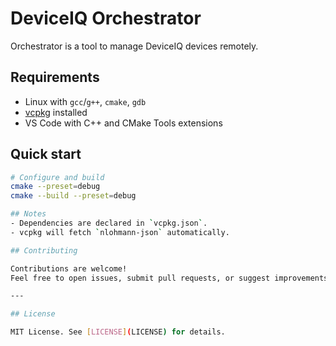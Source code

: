 # DeviceIQ Orchestrator

Orchestrator is a tool to manage DeviceIQ devices remotely.

## Requirements
- Linux with `gcc`/`g++`, `cmake`, `gdb`
- [vcpkg](https://github.com/microsoft/vcpkg) installed
- VS Code with C++ and CMake Tools extensions

## Quick start
```bash
# Configure and build
cmake --preset=debug
cmake --build --preset=debug

## Notes
- Dependencies are declared in `vcpkg.json`.
- vcpkg will fetch `nlohmann-json` automatically.

## Contributing

Contributions are welcome!  
Feel free to open issues, submit pull requests, or suggest improvements.  

---

## License

MIT License. See [LICENSE](LICENSE) for details.
